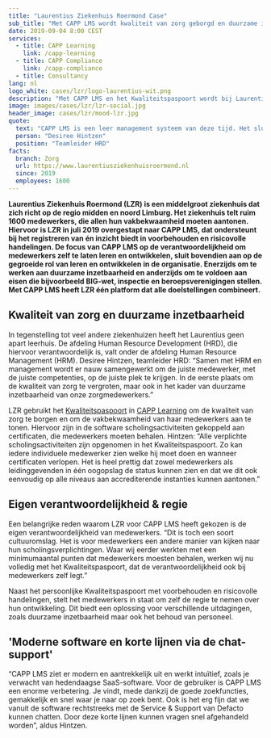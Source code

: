 ```yaml
---
title: "Laurentius Ziekenhuis Roermond Case"
sub_title: "Met CAPP LMS wordt kwaliteit van zorg geborgd en duurzame inzetbaarheid bevorderd"
date: 2019-09-04 8:00 CEST
services:
  - title: CAPP Learning
    link: /capp-learning
  - title: CAPP Compliance
    link: /capp-compliance
  - title: Consultancy
lang: nl
logo_white: cases/lzr/logo-laurentius-wit.png
description: "Met CAPP LMS en het Kwaliteitspaspoort wordt bij Laurentius Ziekenhuis Roermond de kwaliteit van zorg geborgd en duurzame inzetbaarheid van medewerkers bevorderd. Lees in deze casus hoe we dat samen hebben gedaan"
image: images/cases/lzr/lzr-social.jpg
header_image: cases/lzr/mood-lzr.jpg
quote:
  text: "CAPP LMS is een leer management systeem van deze tijd. Het sluit goed aan bij onze doelstellingen op het gebied van leren en de persoonlijke ontwikkeling van medewerkers. Daarnaast maken we met het Kwaliteitspaspoort in één oogopslag de kwaliteit van medewerkers inzichtelijk, zodat we de voortgang ook goed kunnen verantwoorden aan inspectie en accrediterende instanties. Dankzij de deskundige ondersteuning van Defacto en de inzet van onze eigen mensen hebben we naadloos de overstap van ons oude LMS naar CAPP LMS kunnen maken."
  person: "Desiree Hintzen"
  position: "Teamleider HRD"
facts:
  branch: Zorg
  url: https://www.laurentiusziekenhuisroermond.nl
  since: 2019
  employees: 1600
---
```


**Laurentius Ziekenhuis Roermond (LZR) is een middelgroot ziekenhuis dat zich richt op de regio midden en noord Limburg. Het ziekenhuis telt ruim 1600 medewerkers, die allen hun vakbekwaamheid moeten aantonen. Hiervoor is LZR in juli 2019 overgestapt naar CAPP LMS, dat ondersteunt bij het registreren van én inzicht biedt in voorbehouden en risicovolle handelingen. De focus van CAPP LMS op de verantwoordelijkheid om medewerkers zelf te laten leren en ontwikkelen, sluit bovendien aan op de gegroeide rol van leren en ontwikkelen in de organisatie. Enerzijds om te werken aan duurzame inzetbaarheid en anderzijds om te voldoen aan eisen die bijvoorbeeld BIG-wet, inspectie en beroepsverenigingen stellen. Met CAPP LMS heeft LZR één platform dat alle doelstellingen combineert.**

## Kwaliteit van zorg en duurzame inzetbaarheid

In tegenstelling tot veel andere ziekenhuizen heeft het Laurentius geen apart leerhuis. De afdeling Human Resource Development (HRD), die hiervoor verantwoordelijk is, valt onder de afdeling Human Resource Management (HRM). Desiree Hintzen, teamleider HRD: “Samen met HRM en management wordt er nauw samengewerkt om de juiste medewerker, met de juiste competenties, op de juiste plek te krijgen. In de eerste plaats om de kwaliteit van zorg te vergroten, maar ook in het kader van duurzame inzetbaarheid van onze zorgmedewerkers.”

LZR gebruikt het [Kwaliteitspaspoort](/capp-compliance/) in [CAPP Learning](/capp-learning/) om de kwaliteit van zorg te borgen en om de vakbekwaamheid van haar medewerkers aan te tonen. Hiervoor zijn in de software scholingsactiviteiten gekoppeld aan certificaten, die medewerkers moeten behalen. Hintzen: “Alle verplichte scholingsactiviteiten zijn opgenomen in het Kwaliteitspaspoort. Zo kan iedere individuele medewerker zien welke hij moet doen en wanneer certificaten verlopen. Het is heel prettig dat zowel medewerkers als leidinggevenden in één oogopslag de status kunnen zien en dat we dit ook eenvoudig op alle niveaus aan accrediterende instanties kunnen aantonen.”

## Eigen verantwoordelijkheid & regie

Een belangrijke reden waarom LZR voor CAPP LMS heeft gekozen is de eigen verantwoordelijkheid van medewerkers. “Dit is toch een soort cultuuromslag. Het is voor medewerkers een andere manier van kijken naar hun scholingsverplichtingen. Waar wij eerder werkten met een minimumaantal punten dat medewerkers moesten behalen, werken wij nu volledig met het Kwaliteitspaspoort, dat de verantwoordelijkheid ook bij medewerkers zelf legt.”

Naast het persoonlijke Kwaliteitspaspoort met voorbehouden en risicovolle handelingen, stelt het medewerkers in staat om zelf de regie te nemen over hun ontwikkeling. Dit biedt een oplossing voor verschillende uitdagingen, zoals duurzame inzetbaarheid maar ook het behoud van personeel.

## 'Moderne software en korte lijnen via de chat-support'

“CAPP LMS ziet er modern en aantrekkelijk uit en werkt intuïtief, zoals je verwacht van hedendaagse SaaS-software. Voor de gebruiker is CAPP LMS een enorme verbetering. Je vindt, mede dankzij de goede zoekfuncties, gemakkelijk en snel waar je naar op zoek bent. Ook is het erg fijn dat we vanuit de software rechtstreeks met de Service & Support van Defacto kunnen chatten. Door deze korte lijnen kunnen vragen snel afgehandeld worden”, aldus Hintzen.
